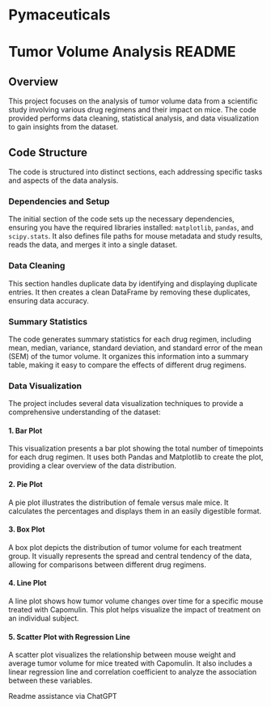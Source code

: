 # Pymaceuticals

# Tumor Volume Analysis README

## Overview
This project focuses on the analysis of tumor volume data from a scientific study involving various drug regimens and their impact on mice. The code provided performs data cleaning, statistical analysis, and data visualization to gain insights from the dataset.

## Code Structure
The code is structured into distinct sections, each addressing specific tasks and aspects of the data analysis.

### Dependencies and Setup
The initial section of the code sets up the necessary dependencies, ensuring you have the required libraries installed: `matplotlib`, `pandas`, and `scipy.stats`. It also defines file paths for mouse metadata and study results, reads the data, and merges it into a single dataset.

### Data Cleaning
This section handles duplicate data by identifying and displaying duplicate entries. It then creates a clean DataFrame by removing these duplicates, ensuring data accuracy.

### Summary Statistics
The code generates summary statistics for each drug regimen, including mean, median, variance, standard deviation, and standard error of the mean (SEM) of the tumor volume. It organizes this information into a summary table, making it easy to compare the effects of different drug regimens.

### Data Visualization
The project includes several data visualization techniques to provide a comprehensive understanding of the dataset:

#### 1. Bar Plot
This visualization presents a bar plot showing the total number of timepoints for each drug regimen. It uses both Pandas and Matplotlib to create the plot, providing a clear overview of the data distribution.

#### 2. Pie Plot
A pie plot illustrates the distribution of female versus male mice. It calculates the percentages and displays them in an easily digestible format.

#### 3. Box Plot
A box plot depicts the distribution of tumor volume for each treatment group. It visually represents the spread and central tendency of the data, allowing for comparisons between different drug regimens.

#### 4. Line Plot
A line plot shows how tumor volume changes over time for a specific mouse treated with Capomulin. This plot helps visualize the impact of treatment on an individual subject.

#### 5. Scatter Plot with Regression Line
A scatter plot visualizes the relationship between mouse weight and average tumor volume for mice treated with Capomulin. It also includes a linear regression line and correlation coefficient to analyze the association between these variables.

Readme assistance via ChatGPT
